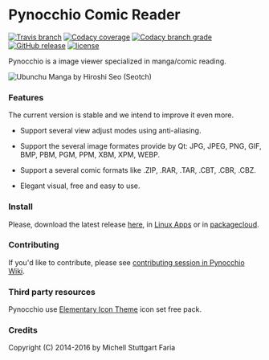 Pynocchio Comic Reader
==================
[![Travis branch](https://img.shields.io/travis/pynocchio/pynocchio/develop.svg)](https://github.com/pynocchio/pynocchio)
[![Codacy coverage](https://img.shields.io/codacy/coverage/a7dfde0bb92a486796cadbe70a036d09/develop.svg)](https://www.codacy.com/app/michellstut/pynocchio/dashboard)
[![Codacy branch grade](https://img.shields.io/codacy/grade/a7dfde0bb92a486796cadbe70a036d09/develop.svg)](https://www.codacy.com/app/michellstut/pynocchio/dashboard)
[![GitHub release](https://img.shields.io/github/release/pynocchio/pynocchio.svg)](https://github.com/pynocchio/pynocchio)
[![license](https://img.shields.io/github/license/pynocchio/pynocchio.svg)](https://pt.wikipedia.org/wiki/GNU_General_Public_License)

Pynocchio is a image viewer specialized in manga/comic reading.

![Ubunchu Manga by Hiroshi Seo (Seotch)](https://lh3.googleusercontent.com/-p0TtjyX-GgM/VwwYhAAUjrI/AAAAAAAAF04/_JSom_IMmasZfnRn4EPhxKejjj_9aHzYwCCo/s1152-Ic42/snapshot11.png)


### Features

The current version is stable and we intend to improve it even more.

* Support several view adjust modes using anti-aliasing.
* Support the several image formates provide by Qt: JPG, JPEG, PNG, GIF, BMP, PBM, PGM, PPM, XBM, XPM, WEBP.
* Support a several comic formats like .ZIP, .RAR, .TAR, .CBT, .CBR, .CBZ.

* Elegant visual, free and easy to use.

### Install

Please, download the latest release [here](https://github.com/pynocchio/pynocchio/releases/latest), in [Linux Apps](https://www.linux-apps.com/p/1126786) or in [packagecloud](https://packagecloud.io/mstuttgart/pynocchio).

### Contributing

If you'd like to contribute, please see [contributing session in Pynocchio Wiki](https://github.com/pynocchio/pynocchio/wiki/Contributing).

### Third party resources

Pynocchio use [Elementary Icon Theme](https://github.com/opengraphix/elementary3-icon-theme) icon set free pack.

### Credits

Copyright (C) 2014-2016 by Michell Stuttgart Faria
